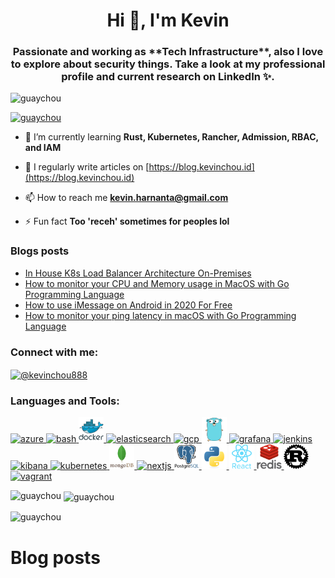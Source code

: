 <h1 align="center">Hi 👋, I'm Kevin</h1>
<h3 align="center">Passionate and working as **Tech Infrastructure**, also I love to explore about security things. Take a look at my professional profile and current research on LinkedIn ✨.</h3>

<p align="left"> <img src="https://komarev.com/ghpvc/?username=guaychou&label=Profile%20views&color=0e75b6&style=flat" alt="guaychou" /> </p>

<p align="left"> <a href="https://github.com/ryo-ma/github-profile-trophy"><img src="https://github-profile-trophy.vercel.app/?username=guaychou" alt="guaychou" /></a> </p>

- 🌱 I’m currently learning **Rust, Kubernetes, Rancher, Admission, RBAC, and IAM**

- 📝 I regularly write articles on [https://blog.kevinchou.id](https://blog.kevinchou.id)

- 📫 How to reach me **kevin.harnanta@gmail.com**

- ⚡ Fun fact **Too 'receh' sometimes for peoples lol**

### Blogs posts
<!-- BLOG-POST-LIST:START -->
- [In House K8s Load Balancer Architecture On-Premises](https://kevinchou888.medium.com/in-house-k8s-load-balancer-architecture-on-premises-55d3b23867b9?source=rss-7c3acb276373------2)
- [How to monitor your CPU and Memory usage in MacOS with Go Programming Language](https://medium.com/macoclock/how-to-monitor-your-cpu-and-memory-usage-in-macos-with-go-programming-language-2e9537178d78?source=rss-7c3acb276373------2)
- [How to use iMessage on Android in 2020 For Free](https://kevinchou888.medium.com/how-to-use-imessage-on-android-in-2020-for-free-f891bfc813f3?source=rss-7c3acb276373------2)
- [How to monitor your ping latency in macOS with Go Programming Language](https://medium.com/macoclock/how-to-monitor-your-ping-latency-in-macos-with-go-programming-language-be8cedfdf2ea?source=rss-7c3acb276373------2)
<!-- BLOG-POST-LIST:END -->

<h3 align="left">Connect with me:</h3>
<p align="left">
<a href="https://medium.com/@kevinchou888" target="blank"><img align="center" src="https://raw.githubusercontent.com/rahuldkjain/github-profile-readme-generator/master/src/images/icons/Social/medium.svg" alt="@kevinchou888" height="30" width="40" /></a>
</p>

<h3 align="left">Languages and Tools:</h3>
<p align="left"> <a href="https://azure.microsoft.com/en-in/" target="_blank" rel="noreferrer"> <img src="https://www.vectorlogo.zone/logos/microsoft_azure/microsoft_azure-icon.svg" alt="azure" width="40" height="40"/> </a> <a href="https://www.gnu.org/software/bash/" target="_blank" rel="noreferrer"> <img src="https://www.vectorlogo.zone/logos/gnu_bash/gnu_bash-icon.svg" alt="bash" width="40" height="40"/> </a> <a href="https://www.docker.com/" target="_blank" rel="noreferrer"> <img src="https://raw.githubusercontent.com/devicons/devicon/master/icons/docker/docker-original-wordmark.svg" alt="docker" width="40" height="40"/> </a> <a href="https://www.elastic.co" target="_blank" rel="noreferrer"> <img src="https://www.vectorlogo.zone/logos/elastic/elastic-icon.svg" alt="elasticsearch" width="40" height="40"/> </a> <a href="https://cloud.google.com" target="_blank" rel="noreferrer"> <img src="https://www.vectorlogo.zone/logos/google_cloud/google_cloud-icon.svg" alt="gcp" width="40" height="40"/> </a> <a href="https://golang.org" target="_blank" rel="noreferrer"> <img src="https://raw.githubusercontent.com/devicons/devicon/master/icons/go/go-original.svg" alt="go" width="40" height="40"/> </a> <a href="https://grafana.com" target="_blank" rel="noreferrer"> <img src="https://www.vectorlogo.zone/logos/grafana/grafana-icon.svg" alt="grafana" width="40" height="40"/> </a> <a href="https://www.jenkins.io" target="_blank" rel="noreferrer"> <img src="https://www.vectorlogo.zone/logos/jenkins/jenkins-icon.svg" alt="jenkins" width="40" height="40"/> </a> <a href="https://www.elastic.co/kibana" target="_blank" rel="noreferrer"> <img src="https://www.vectorlogo.zone/logos/elasticco_kibana/elasticco_kibana-icon.svg" alt="kibana" width="40" height="40"/> </a> <a href="https://kubernetes.io" target="_blank" rel="noreferrer"> <img src="https://www.vectorlogo.zone/logos/kubernetes/kubernetes-icon.svg" alt="kubernetes" width="40" height="40"/> </a> <a href="https://www.mongodb.com/" target="_blank" rel="noreferrer"> <img src="https://raw.githubusercontent.com/devicons/devicon/master/icons/mongodb/mongodb-original-wordmark.svg" alt="mongodb" width="40" height="40"/> </a> <a href="https://nextjs.org/" target="_blank" rel="noreferrer"> <img src="https://cdn.worldvectorlogo.com/logos/nextjs-2.svg" alt="nextjs" width="40" height="40"/> </a> <a href="https://www.postgresql.org" target="_blank" rel="noreferrer"> <img src="https://raw.githubusercontent.com/devicons/devicon/master/icons/postgresql/postgresql-original-wordmark.svg" alt="postgresql" width="40" height="40"/> </a> <a href="https://www.python.org" target="_blank" rel="noreferrer"> <img src="https://raw.githubusercontent.com/devicons/devicon/master/icons/python/python-original.svg" alt="python" width="40" height="40"/> </a> <a href="https://reactjs.org/" target="_blank" rel="noreferrer"> <img src="https://raw.githubusercontent.com/devicons/devicon/master/icons/react/react-original-wordmark.svg" alt="react" width="40" height="40"/> </a> <a href="https://redis.io" target="_blank" rel="noreferrer"> <img src="https://raw.githubusercontent.com/devicons/devicon/master/icons/redis/redis-original-wordmark.svg" alt="redis" width="40" height="40"/> </a> <a href="https://www.rust-lang.org" target="_blank" rel="noreferrer"> <img src="https://raw.githubusercontent.com/devicons/devicon/master/icons/rust/rust-plain.svg" alt="rust" width="40" height="40"/> </a> <a href="https://www.vagrantup.com/" target="_blank" rel="noreferrer"> <img src="https://www.vectorlogo.zone/logos/vagrantup/vagrantup-icon.svg" alt="vagrant" width="40" height="40"/> </a> </p>

<p><img align="left" src="https://github-readme-stats.vercel.app/api/top-langs?username=guaychou&show_icons=true&locale=en&layout=compact" alt="guaychou" /></p>

<p>&nbsp;<img align="center" src="https://github-readme-stats.vercel.app/api?username=guaychou&show_icons=true&locale=en" alt="guaychou" /></p>

<p><img align="center" src="https://github-readme-streak-stats.herokuapp.com/?user=guaychou&" alt="guaychou" /></p>

# Blog posts
<!-- BLOG-POST-LIST:START -->
<!-- BLOG-POST-LIST:END -->